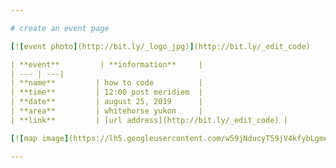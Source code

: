 ```yaml
---

# create an event page 

[![event photo](http://bit.ly/_logo_jpg)](http://bit.ly/_edit_code)

| **event**         | **information**     |
| --- | ---| 
| **name**         | how to code          | 
| **time**         | 12:00 post meridiem  | 
| **date**         | august 25, 2019      |
| **area**         | whitehorse yukon     | 
| **link**         | [url address](http://bit.ly/_edit_code) |

[![map image](https://lh5.googleusercontent.com/w59jNducyT59jV4kfybLgmekv9jUYfBl-Nk-H2heLEsib9hK_hyLOZNqCNETLOJw_iL6zlEa=w371)](http://bit.ly/_edit_code) 

---
```

